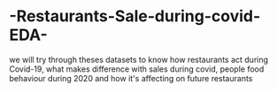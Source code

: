 # -Restaurants-Sale-during-covid-EDA-
we will try through theses datasets to know how restaurants act during Covid-19, what makes difference with sales during covid, people food behaviour during 2020 and how it's affecting on future restaurants
